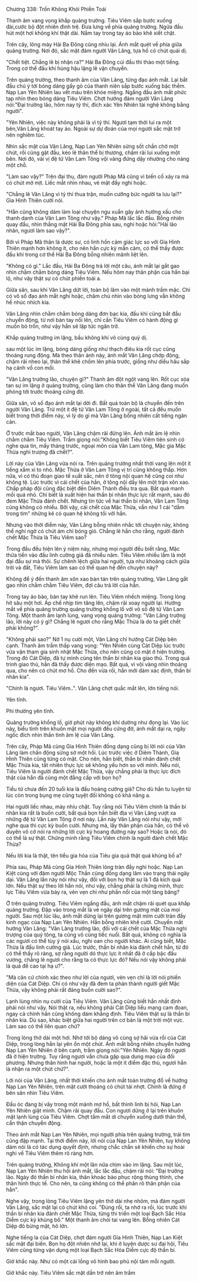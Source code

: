 




Chương 338: Trốn Không Khỏi Phiền Toái


Thanh âm vang vọng khắp quảng trường. Tiêu Viêm sắp bước xuống đài,cước bộ đột nhiên đình trệ. Đưa lưng về phía quảng trường. Ngửa đầu hút một hơi không khí thật dài. Nắm tay trong tay áo bào khẽ xiết chặt.

Trên cây, lông mày Hải Ba Đông cũng nhíu lại. Ánh mắt quét về phía giữa quảng trường. Nơi đó, sắc mặt đám người Vân Lăng, tựa hồ có chút quái dị.

"Chết tiệt. Chẳng lẽ bị nhận ra?" Hải Ba Đông cúi đầu thì thào một tiếng. Trong cơ thể đấu khí hùng hậu lặng lẽ vận chuyển.

Trên quảng trường, theo thanh âm của Vân Lăng, từng đạo ánh mắt. Lại bắt đầu chú ý tới bóng dáng gầy gò của thanh niên sắp bước xuống bậc thềm. Nạp Lan Yên Nhiên lau vết máu trên khóe miệng. Ngẩng đầu ánh mắt phức tạp nhìn theo bóng dáng Tiêu Viêm. Chợt hướng đám người Vân Lăng nói:"Đại trưởng lão, hôm nay tỷ thí, đích xác Yên Nhiên tài nghệ không bằng người".

"Yên Nhiên, việc này không phải là vì tỷ thí. Ngươi tạm thời lui ra một bên,Vân Lăng khoát tay áo. Ngoài sự dự đoán của mọi người sắc mặt trở nên nghiêm túc.

Nhìn sắc mặt của Vân Lăng, Nạp Lan Yên Nhiên sửng sốt chần chờ một chút, rồi cũng gật đầu, kéo lê thân thể bị thương, chậm rãi lui xuống một bên. Nơi đó, vài vị đệ tử Vân Lam Tông vội vàng đứng dậy nhường cho nàng một chỗ.

"Làm sao vậy?" Trên đại thụ, đám người Pháp Mã cũng vì biến cố xảy ra mà có chút mờ mịt. Liếc mắt nhìn nhau, vẻ mặt đầy nghi hoặc.

"Chẳng lẽ Vân Lăng vì tỷ thí thua trận, muốn cưỡng bức người ta lưu lại?" Gia Hình Thiên cười nói.

"Hắn cũng không dám làm loại chuyện ngu xuẩn gây ảnh hưởng xấu cho thanh danh của Vân Lam Tông như vậy." Pháp Mã lắc lắc đầu. Bỗng nhiên quay đầu, nhìn thẳng mặt Hải Ba Đông phía sau, nghi hoặc hỏi:"Hải lão nhân, ngươi làm sao vậy?".

Bởi vì Pháp Mã thân là dược sư, có linh hồn cảm giác lực so với Gia Hình Thiên mạnh hơn không ít, cho nên hắn cực kỳ mẫn cảm, có thể thấy được đấu khí trong cơ thể Hải Ba Đông bỗng nhiên mãnh liệt lên.

"Không có gì." Lắc đầu, Hải Ba Đông trả lời một câu, ánh mắt lại gắt gao nhìn chằm chằm bóng dáng Tiêu Viêm. Nếu hôm nay thân phận của hắn bại lộ, như vậy thật sự có chút phiền toái a.

Giữa sân, sau khi Vân Lăng dứt lời, toàn bộ lâm vào một mảnh trầm mặc. Chỉ có vô số đạo ánh mắt nghi hoặc, chăm chú nhìn vào bóng lưng vẫn không hề nhúc nhích kia.

Vân Lăng nhìn chằm chằm bóng dáng đơn bạc kia, đấu khí cũng bắt đầu chuyển động, từ nơi bàn tay nổi lên, chỉ cần Tiêu Viêm có hành động gì muốn bỏ trốn, như vậy hắn sẽ lập tức ngăn trở.

Khắp quảng trường im lặng, bầu không khí vô cùng quỷ dị.

sau một lúc im lặng, bóng dáng giống như thạch điêu kia rốt cục cũng thoáng rung động. Mà theo thân ảnh này, ánh mắt Vân Lăng chớp động, chậm rãi nheo lại, thân thể khẽ chồm lên phía trước, giống như diều hâu sắp hạ cánh vồ con mồi.

"Vân Lăng trưởng lão, chuyện gì?" Thanh âm đột ngột vang lên. Rốt cục xóa tan sự im lặng ở quảng trường, cũng làm cho thân thể Vân Lăng đang muốn phóng tới trước thoáng cứng đờ.

Giữa sân, vô số đạo ánh mắt lại dời đi. Bất quá toàn bộ là chuyển đến trên người Vân Lăng. Trừ một ít đệ tử Vân Lam Tông ở ngoài, tất cả đều muốn biết trong thời điểm này, vì lý do gì mà Vân Lăng bỗng nhiên cất tiếng ngăn cản.

Ở trước mắt bao người, Vân Lăng chậm rãi đứng lên. Ánh mắt âm lệ nhìn chằm chằm Tiêu Viêm. Trầm giọng nói:"Không biết Tiêu Viêm tiên sinh có nghe qua tin, mấy tháng trước, ngoại môn của Vân Lam tông, Mặc gia Mặc Thừa nghi trượng đã chết?".

Lời này của Vân Lăng vừa nói ra. Trên quảng trường nhất thời vang lên một ít tiếng xầm xì to nhỏ. Mặc Thừa ở Vân Lam Tông vị trí cũng không thấp. Hơn nữa, vì có thủ đoạn giao tế xuất sắc, nên ở tông nội quan hệ cũng coi như không tệ. Lúc trước vì cái chết của hắn, ở tông nội dấy lên một trận xôn xao. Chấp pháp đội cũng đặc biệt đến Diêm Thành điều tra qua. Bất quá manh mối quá nhỏ. Chỉ biết là xuất hiện hai thần bí nhân thực lực rất mạnh, sau đó đem Mặc Thừa đánh chết. Nhưng tin tức về hai thần bí nhân, Vân Lam Tông cũng không có nhiều. Bởi vậy, cái chết của Mặc Thừa, vẫn như 1 cái "dằm trong tim" những kẻ có quan hệ không tồi với hắn.

Nhưng vào thời điểm này, Vân Lăng bỗng nhiên nhắc tới chuyện này, không thể nghi ngờ có chút ám chỉ bóng gió. Chẳng lẽ hắn cho rằng, người đánh chết Mặc Thừa là Tiêu Viêm sao?

Trong đầu đều hiện lên ý niệm này, nhưng mọi người đều biết rằng, Mặc thừa tiến vào đấu linh cường giả đã nhiều năm. Tiêu Viêm nhiều lắm là một đại đấu sư mà thôi. Sự chênh lệch giữa hai người, tựa như khoảng cách giữa trời và đất, Tiêu Viêm làm sao có thể quan hệ đến chuyện này?

Không để ý đến thanh âm xôn xao bàn tán trên quảng trường, Vân Lăng gắt gao nhìn chằm chằm Tiêu Viêm, đợi câu trả lời của hắn.

Trong tay áo bào, bàn tay khẽ run lên. Tiêu Viêm nhếch miệng. Trong lòng hít sâu một hơi. Áp chế nhịp tim tăng lên, chậm rãi xoay người lại. Hướng mắt về phía quảng trường quảng trường khổng lồ với vô số đệ tử Vân Lam Tông. Một thanh âm lạnh lùng, vang vọng quảng trường: "Vân Lăng trưởng lão, lời này có ý gì? Chẳng lẽ ngươi cho rằng Mặc Thừa là do ta giết chết phải không?".

"Không phải sao?" Nở 1 nụ cười một, Vân Lăng chỉ hướng Cát Diệp bên cạnh. Thanh âm trầm thấp vang vọng: "Yên Nhiên cùng Cát Diệp lúc trước vừa vặn tham gia sinh nhật Mặc Thừa, cho nên cũng có mặt ở hiện trường. Trong đó Cát Diệp, đã tự mình cùng tên thần bí nhân kia giao thủ. Trong quá trình giao thủ, hắn đã thấy được diện mạo. Bất quá, vì vội vàng nhìn thoáng qua, cho nên có chút mơ hồ. Cho đến vừa rồi, hắn mới dám xác định, thần bí nhân kia".

"Chính là ngươi. Tiêu Viêm..". Vân Lăng chợt quắc mắt lên, lớn tiếng nói.

Yên tĩnh.

Phi thường yên tĩnh.

Quảng trường khổng lồ, giờ phút này không khí dường như đọng lại. Vào lúc này, biểu tình trên khuôn mặt mọi người đều cứng đờ, ánh mắt dại ra, ngây ngốc đích nhìn thần tình âm lệ của Vân Lăng.

Trên cây, Pháp Mã cùng Gia Hình Thiên đồng dạng cũng bị lời nói của Vân Lăng làm chấn động sửng sờ một hồi. Lúc trước việc ở Diêm Thành, Gia Hình Thiên cũng từng có mặt. Cho nên, hắn biết, thần bí nhân đánh chết Mặc Thừa kia, tất nhiên thực lực sẽ không yếu hơn so với mình. Nếu nói, Tiêu Viêm là người đánh chết Mặc Thừa, vậy chẳng phải là thực lực đích thật của hắn đã cùng một đẳng cấp với bọn họ?

Tiểu tử chưa đến 20 tuổi kia là đấu hoàng cường giả? Cho dù hắn tu luyện từ lúc còn trong bụng mẹ cũng tuyệt đối không có khả năng a.

Hai người liếc nhau, mày nhíu chặt. Tuy rằng nói Tiêu Viêm chính là thần bí nhân kia rất là buồn cười, bất quá bọn hắn biết địa vị Vân Lăng vượt xa những đệ tử Vân Lam Tông ở nơi này. Lần này Vân Lăng nói như vậy, mới nghe qua thì cực kỳ buồn cười. Nhưng mà, lấy thân phận của hắn, có thể vô duyên vô cớ nói ra những lời cực kỳ hoang đường này sao? Hoặc là nói, đó có thể là sự thật. Chứng minh rằng Tiêu Viêm chính là người đánh chết Mặc Thừa?

Nếu lời kia là thật, tên tiểu gia hỏa của Tiêu gia quả thật quá khủng bố a?

Phía sau, Pháp Mã cùng Gia Hình Thiên lòng tràn đầy nghi hoặc. Nạp Lan Kiệt cùng với đám người Mộc Thần cũng đồng dạng lâm vào trạng thái ngây dại. Vân Lăng lần này nói như vậy, đối với bọn họ thật sự là 1 đả kích quá lớn. Nếu thật sự theo lời hắn nói, như vậy, chẳng phải là chứng minh, thực lực Tiêu Viêm vừa bày ra, vẻn vẹn chỉ như phần nổi của một tảng băng?

Ở trên quảng trường. Tiêu Viêm ngẩng đầu, ánh mắt chậm rãi quét qua khắp quảng trường. Đập vào trong mắt là vẻ ngây dại trên gương mặt của mọi người. Sau một lúc lâu, ánh mắt dừng lại trên gương mặt mỉm cười tràn đầy kinh ngạc của Nạp Lan Yên Nhiên. Hắn bỗng nhiên khẽ cười. Chuyển mắt hướng Vân Lăng: "Vân Lăng trưởng lão, đối với cái chết của Mặc Thừa nghi trượng của quý tông, ta cũng vô cùng tiếc nuối. Bất quá, không có nghĩa là các ngươi có thể tùy ý nói xấu, nghi oan cho người khác. Ai cũng biết, Mặc Thừa là đấu linh cường giả. Lúc trước, thần bí nhân kia đánh chết hắn, từ đó có thể thấy rõ ràng, sợ rằng người dó thực lực ít nhất đã ở cấp bậc đấu vương, chẳng lẽ ngươi cho rằng ta có thực lực đó? Nếu nói vậy không phải là quá đề cao tại hạ ư?".

"Mà căn cứ chính xác theo như lời của ngươi, vẻn vẹn chỉ là lời nói phiến diện của Cát Diệp. Chỉ có như vậy đã đem ta phán thành người giết Mặc Thừa, vậy không phải rất đáng buồn cười sao?".

Lạnh lùng nhìn nụ cười của Tiêu Viêm. Vân Lăng cũng biết hắn nhất định phải nói như vậy. Nói thật ra, nếu không phải Cát Diệp liều mạng cam đoan, ngay cả chính hắn cũng không dám khẳng định. Tiêu Viêm thật sự là thần bí nhân kia. Dù sao, khác biệt giữa hai người trên cơ bản là một trời một vực. Làm sao có thể liên quan chứ?

Trong lòng thở dài một hơi. Nhớ tới bộ dáng vô cùng sợ hãi vừa rồi của Cát Diệp, trong lòng hắn lại yên ổn một chút. Ánh mắt bỗng nhiên chuyển hướng Nạp Lan Yên Nhiên ở bên cạnh, trầm giọng nói:"Yên Nhiên. Ngày đó ngươi đã ở hiện trường. Tuy rằng ngươi vẫn chưa gặp qua dung mạo của đối phương. Nhưng thân hình hai người, hoặc là một ít điểm đặc thù, ngươi hẳn là nhận ra một chút chứ?".

Lời nói của Vân Lăng, nhất thời khiến cho ánh mắt toàn trường đổ về hướng Nạp Lan Yên Nhiên, trên mặt cười thoáng có chút tái nhợt. Chính là đứng ở bên sân nhìn Tiêu Viêm.

Đầu óc đang bị vây trong một mảnh mơ hồ, bất thình lình bị hỏi, Nạp Lan Yên Nhiên giật mình. Chậm rãi quay đầu. Con ngươi dừng ở lại trên khuôn mặt lạnh lùng của Tiêu Viêm. Chợt tầm mắt di chuyển xuống dưới thân thể, cẩn thận chuyển động.

Theo ánh mắt Nạp Lan Yên Nhiên, mọi người phía trên quảng trường, trái tim cũng đập mạnh. Tại thời điểm này, lời nói của Nạp Lan Yên Nhiên, tuy không dám nói là có tác dụng quyết định, nhưng chắc chắn sẽ khiến cho sự hoài nghi về Tiêu Viêm thêm rõ ràng hơn.

Trên quảng trường, Không khí một lân nữa chìm vào im lặng. Sau một lúc, Nạp Lan Yên Nhiên thu hồi ánh mắt, lắc lắc đầu, chậm rãi nói: "Đại trưởng lão. Ngày đó thần bí nhân kia, thân khoác bào phục rộng thùng thình, che thân hình thực tế. Cho nên, ta cũng không có thể phân rõ thân phận của hắn".

Nghe vậy, trong lòng Tiêu Viêm lặng yên thở dài nhẹ nhõm, mà đám người Vân Lăng, sắc mặt lại có chút khó coi. "Đúng rồi, ta nhớ ra rồi, lúc trước khi thần bí nhân kia đánh chết Mặc Thừa, từng thi triển một loại Bạch Sắc Hỏa Diễm cực kỳ khủng bố." Một thanh âm chói tai vang lên. Bỗng nhiên Cát Diệp đỏ bừng mặt, hô lớn.

Nghe tiếng la của Cát Diệp, chợt đám người Gia Hình Thiên, Nạp Lan Kiệt sắc mặt đại biến. Bọn họ đột nhiên nhớ lại, khi ở luyện dược sư đại hội, Tiêu Viêm cũng từng vận dụng một loại Bạch Sắc Hỏa Diễm cực độ thần bí.

Giờ khắc này. Như có một cái lồng vô hình bao phủ nội tâm mỗi người.

Giờ khắc này. Tiêu Viêm sắc mặt dần trở nên âm trầm




